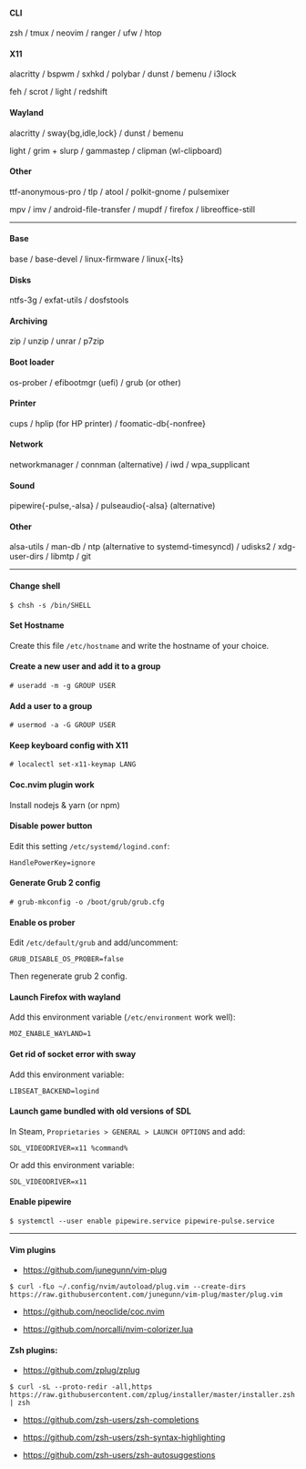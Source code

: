 #### CLI
zsh / tmux / neovim / ranger / ufw / htop

#### X11
alacritty / bspwm / sxhkd / polybar / dunst / bemenu / i3lock

feh / scrot / light / redshift

#### Wayland
alacritty / sway{bg,idle,lock} / dunst / bemenu

light / grim + slurp / gammastep / clipman (wl-clipboard)

#### Other
ttf-anonymous-pro / tlp / atool / polkit-gnome / pulsemixer

mpv / imv / android-file-transfer / mupdf / firefox / libreoffice-still

---
#### Base
base / base-devel / linux-firmware / linux{-lts}

#### Disks
ntfs-3g / exfat-utils / dosfstools

#### Archiving
zip / unzip / unrar / p7zip

#### Boot loader
os-prober / efibootmgr (uefi) / grub (or other)

#### Printer
cups / hplip (for HP printer) / foomatic-db{-nonfree}

#### Network
networkmanager / connman (alternative) / iwd / wpa_supplicant

#### Sound
pipewire{-pulse,-alsa} / pulseaudio{-alsa} (alternative)

#### Other
alsa-utils / man-db / ntp (alternative to systemd-timesyncd) / udisks2 / xdg-user-dirs / libmtp / git

---
#### Change shell
```
$ chsh -s /bin/SHELL
```

#### Set Hostname
Create this file `/etc/hostname` and write the hostname of your choice.

#### Create a new user and add it to a group
```
# useradd -m -g GROUP USER
```

#### Add a user to a group
```
# usermod -a -G GROUP USER
```

#### Keep keyboard config with X11
```
# localectl set-x11-keymap LANG
```

#### Coc.nvim plugin work
Install nodejs & yarn (or npm)

#### Disable power button
Edit this setting `/etc/systemd/logind.conf`:
```
HandlePowerKey=ignore
```

#### Generate Grub 2 config
```
# grub-mkconfig -o /boot/grub/grub.cfg
```

#### Enable os prober
Edit `/etc/default/grub` and add/uncomment:
```
GRUB_DISABLE_OS_PROBER=false
```
Then regenerate grub 2 config.

#### Launch Firefox with wayland
Add this environment variable (`/etc/environment` work well):
```
MOZ_ENABLE_WAYLAND=1
```

#### Get rid of socket error with sway
Add this environment variable:
```
LIBSEAT_BACKEND=logind
```

#### Launch game bundled with old versions of SDL
In Steam, `Proprietaries > GENERAL > LAUNCH OPTIONS` and add:
```
SDL_VIDEODRIVER=x11 %command%
```
Or add this environment variable:
```
SDL_VIDEODRIVER=x11
```

#### Enable pipewire
```
$ systemctl --user enable pipewire.service pipewire-pulse.service
```

---
#### Vim plugins
- https://github.com/junegunn/vim-plug
```
$ curl -fLo ~/.config/nvim/autoload/plug.vim --create-dirs https://raw.githubusercontent.com/junegunn/vim-plug/master/plug.vim
```

- https://github.com/neoclide/coc.nvim

- https://github.com/norcalli/nvim-colorizer.lua

#### Zsh plugins:
- https://github.com/zplug/zplug
```
$ curl -sL --proto-redir -all,https https://raw.githubusercontent.com/zplug/installer/master/installer.zsh | zsh
```

- https://github.com/zsh-users/zsh-completions

- https://github.com/zsh-users/zsh-syntax-highlighting

- https://github.com/zsh-users/zsh-autosuggestions
